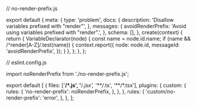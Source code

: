 // no-render-prefix.js

export default {
  meta: {
    type: 'problem',
    docs: {
      description: 'Disallow variables prefixed with "render"',
    },
    messages: {
      avoidRenderPrefix: 'Avoid using variables prefixed with "render".',
    },
    schema: [],
  },
  create(context) {
    return {
      VariableDeclarator(node) {
        const name = node.id.name;
        if (name && /^render[A-Z]/.test(name)) {
          context.report({
            node: node.id,
            messageId: 'avoidRenderPrefix',
          });
        }
      },
    };
  },
};

// eslint.config.js

import noRenderPrefix from './no-render-prefix.js';

export default [
  {
    files: ['**/*.js', '**/*.jsx', '**/*.ts', '**/*.tsx'],
    plugins: {
      custom: {
        rules: {
          'no-render-prefix': noRenderPrefix,
        },
      },
    },
    rules: {
      'custom/no-render-prefix': 'error',
    },
  },
];